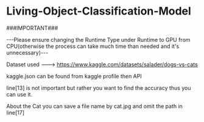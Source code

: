 # Living-Object-Classification-Model

###IMPORTANT###

---Please ensure changing the Runtime Type under Runtime to GPU from CPU(otherwise the process can take much time than needed and it's unnecessary)---


Dataset used ---> https://www.kaggle.com/datasets/salader/dogs-vs-cats




kaggle.json can be found from kaggle profile then API

line[13] is not important but rather you want to find the accuracy thus you can use it.

About the Cat you can save a file name by cat.jpg and omit the path in line[17]

